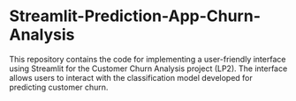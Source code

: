 # Streamlit-Prediction-App-Churn-Analysis
This repository contains the code for implementing a user-friendly interface using Streamlit for the Customer Churn Analysis project (LP2). The interface allows users to interact with the classification model developed for predicting customer churn.
